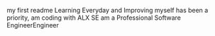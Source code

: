 my first readme
Learning Everyday and Improving myself has been a priority, am coding with ALX SE am a Professional Software EngineerEngineer 
